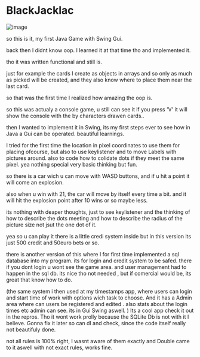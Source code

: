# BlackJacklac

![image](https://user-images.githubusercontent.com/105649203/202902544-a69f375b-80ad-4279-b320-63f5df1133bf.png)

so this is it, my first Java Game with Swing Gui.

back then I didnt know oop. I learned it at that time tho and implemented it.

tho it was written functional and still is.

just for example the cards I create as objects in arrays and so only as much as picked will be created, and they also know where to place them near the last card.

so that was the first time I realized how amazing the oop is.  

so this was actualy a console game, u still can see it if you press 'V' it will show the console with the by characters drawen cards.. 

then I wanted to implement it in Swing, its my first steps ever to see how in Java a Gui can be operated. beautiful learnings. 

I tried for the first time the location in pixel coordinates to use them for placing ofcourse, but also to use keylistener and to move Labels with pictures around. 
also to code how to colidate dots if they meet the same pixel. yea nothing special very basic thinking but fun.

so there is a car wich u can move with WASD buttons, and if u hit a point it will come an explosion.

also when u win with 21, the car will move by itself every time a bit. and it will hit the explosion point after 10 wins or so maybe less.

its nothing with deaper thoughts, just to see keylistener and the thinking of how to describe the dots meeting and how to describe the radius of the picture size not jsut 
the one dot of it. 

yea so u can play it there is a little credi system inside but in this version its just 500 credit and 50euro bets or so. 

there is another version of this where I for first time implemented a sql database into my program. 
its for login and credit system to be safed. there if you dont login u wont see the game area. and user management had to happen in the sql db. 
 its nice tho not needed , but if comercial would be, its great that know how to do. 

(the same system i then used at my timestamps app, where users can login and start time of work with options wich task to choose. 
And it has a Admin area where can users be registered and edited . also stats about the login times etc admin can see. 
its in Gui Swing aswell. ) Its a cool app check it out in the repros. Tho it wont work prolly because the SQLite Db is not with it I believe.
Gonna fix it later so can dl and check, since the code itself really not beautifuly done. 



not all rules is 100% right, I wasnt aware of them exactly and Double came to it aswell with not exact rules, works fine. 
